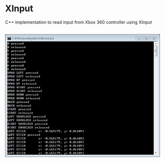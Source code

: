 # XInput
C++ implementation to read input from Xbox 360 controller using XInput</br></br>

![capture](/capture.png)
